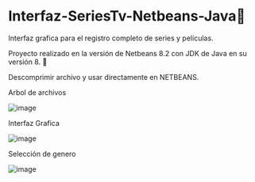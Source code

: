# Interfaz-SeriesTv-Netbeans-Java🥵
Interfaz grafica para el registro completo de series y películas.

Proyecto realizado en la versión de Netbeans 8.2 con JDK de Java en su versión 8. 🥰

Descomprimir archivo y usar directamente en NETBEANS.

Arbol de archivos

![image](https://user-images.githubusercontent.com/103347375/164875635-936464eb-83e4-4940-b764-7698cdc1f54e.png)

Interfaz Grafica

![image](https://user-images.githubusercontent.com/103347375/164875783-d554f3d8-0785-4f5e-8a0c-15ee13d8c9d0.png)

Selección de genero

![image](https://user-images.githubusercontent.com/103347375/164875911-e835ec4b-8b24-40fd-9ae0-34f29f8c9cf6.png)
